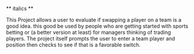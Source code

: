 ** italics **


This Project allows a user to evaluate if swapping a player
on a team is a good idea. this good be used by people
who are getting started with sports betting or
(a better version at least) for managers thinking of trading
players. The project itself prompts the user to enter a team
player and position then checks to see if that is a favorable
switch.